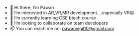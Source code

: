 - 👋 Hi there, I’m Pawan
- 👀 I’m interested in AR,VR,MR development....especially VR😄
- 🌱 I’m currently learning CSE btech course
- 💞️ I’m looking to collaborate on team developers
- 📫 You can reach me on: pawanvigil10@gmail.com

<!---
Pawan64bit/Pawan64bit is a ✨ special ✨ repository because its `README.md` (this file) appears on your GitHub profile.
You can click the Preview link to take a look at your changes.
--->
